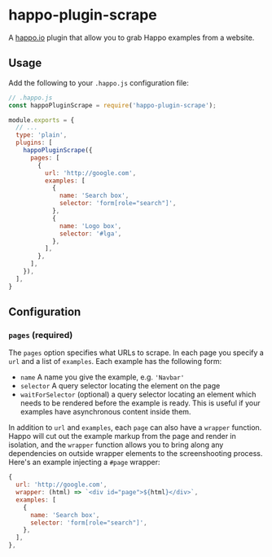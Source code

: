 # happo-plugin-scrape

A [happo.io](https://github.com/happo/happo.io) plugin that allow you to grab
Happo examples from a website.

## Usage

Add the following to your `.happo.js` configuration file:

```js
// .happo.js
const happoPluginScrape = require('happo-plugin-scrape');

module.exports = {
  // ...
  type: 'plain',
  plugins: [
    happoPluginScrape({
      pages: [
        {
          url: 'http://google.com',
          examples: [
            {
              name: 'Search box',
              selector: 'form[role="search"]',
            },
            {
              name: 'Logo box',
              selector: '#lga',
            },
          ],
        },
      ],
    }),
  ],
}
```

## Configuration

### `pages` (required)

The `pages` option specifies what URLs to scrape. In each page you specify a
`url` and a list of `examples`. Each example has the following form:

- `name` A name you give the example, e.g. `'Navbar'`
- `selector` A query selector locating the element on the page
- `waitForSelector` (optional) a query selector locating an element which needs
  to be rendered before the example is ready. This is useful if your examples
  have asynchronous content inside them.

In addition to `url` and `examples`, each `page` can also have a `wrapper`
function. Happo will cut out the example markup from the page and render
in isolation, and the `wrapper` function allows you to bring along any
dependencies on outside wrapper elements to the screenshooting process. Here's
an example injecting a `#page` wrapper:

```js
{
  url: 'http://google.com',
  wrapper: (html) => `<div id="page">${html}</div>`,
  examples: [
    {
      name: 'Search box',
      selector: 'form[role="search"]',
    },
  ],
},
```
